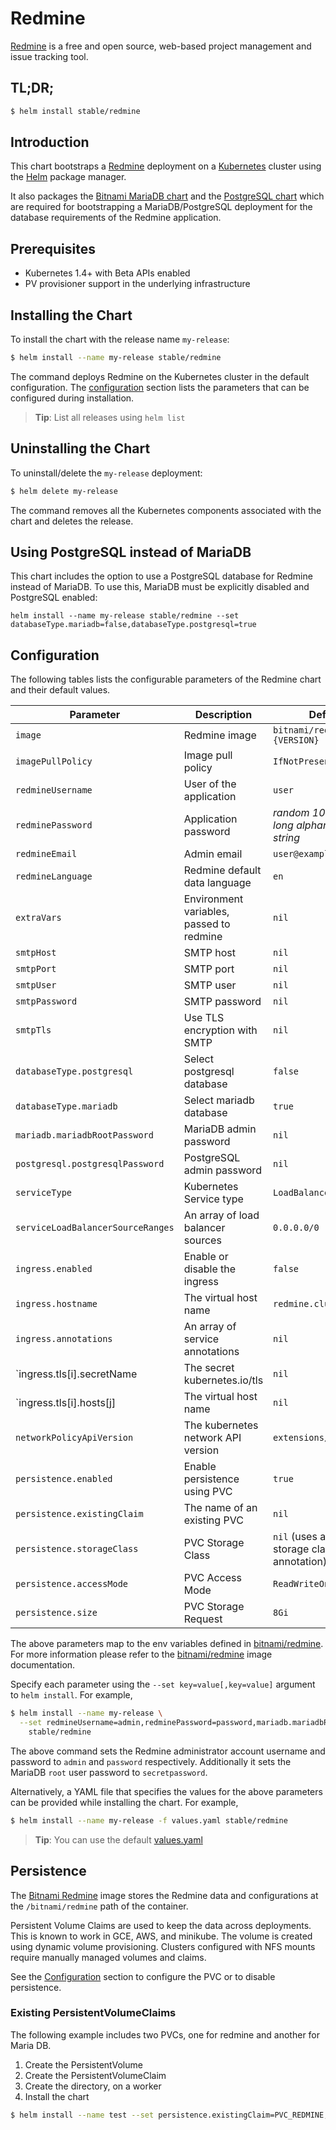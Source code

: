 # Redmine

[Redmine](http://www.redmine.org) is a free and open source, web-based project management and issue tracking tool.

## TL;DR;

```bash
$ helm install stable/redmine
```

## Introduction

This chart bootstraps a [Redmine](https://github.com/bitnami/bitnami-docker-redmine) deployment on a [Kubernetes](http://kubernetes.io) cluster using the [Helm](https://helm.sh) package manager.

It also packages the [Bitnami MariaDB chart](https://github.com/kubernetes/charts/tree/master/stable/mariadb) and the [PostgreSQL chart](https://github.com/kubernetes/charts/tree/master/stable/postgresql) which are required for bootstrapping a MariaDB/PostgreSQL deployment for the database requirements of the Redmine application.

## Prerequisites

- Kubernetes 1.4+ with Beta APIs enabled
- PV provisioner support in the underlying infrastructure

## Installing the Chart

To install the chart with the release name `my-release`:

```bash
$ helm install --name my-release stable/redmine
```

The command deploys Redmine on the Kubernetes cluster in the default configuration. The [configuration](#configuration) section lists the parameters that can be configured during installation.

> **Tip**: List all releases using `helm list`

## Uninstalling the Chart

To uninstall/delete the `my-release` deployment:

```bash
$ helm delete my-release
```

The command removes all the Kubernetes components associated with the chart and deletes the release.

## Using PostgreSQL instead of MariaDB

This chart includes the option to use a PostgreSQL database for Redmine instead of MariaDB. To use this, MariaDB must be explicitly disabled and PostgreSQL enabled:

```
helm install --name my-release stable/redmine --set databaseType.mariadb=false,databaseType.postgresql=true
```

## Configuration

The following tables lists the configurable parameters of the Redmine chart and their default values.

| Parameter | Description | Default |
| --------- | ----------- | ------- |
| `image` | Redmine image | `bitnami/redmine:{VERSION}` |
| `imagePullPolicy` | Image pull policy | `IfNotPresent` |
| `redmineUsername` | User of the application | `user` |
| `redminePassword` | Application password | _random 10 character long alphanumeric string_ |
| `redmineEmail` | Admin email | `user@example.com` |
| `redmineLanguage` | Redmine default data language | `en` |
| `extraVars` | Environment variables, passed to redmine | `nil` |
| `smtpHost` | SMTP host | `nil` |
| `smtpPort` | SMTP port | `nil` |
| `smtpUser` | SMTP user | `nil` |
| `smtpPassword` | SMTP password | `nil` |
| `smtpTls` | Use TLS encryption with SMTP | `nil` |
| `databaseType.postgresql` | Select postgresql database | `false` |
| `databaseType.mariadb` | Select mariadb database | `true` |
| `mariadb.mariadbRootPassword` | MariaDB admin password | `nil` |
| `postgresql.postgresqlPassword` | PostgreSQL admin password | `nil` |
| `serviceType` | Kubernetes Service type | `LoadBalancer` |
| `serviceLoadBalancerSourceRanges` | An array of load balancer sources | `0.0.0.0/0` |
| `ingress.enabled` | Enable or disable the ingress | `false` |
| `ingress.hostname` | The virtual host name | `redmine.cluster.local` |
| `ingress.annotations` | An array of service annotations | `nil` |
| `ingress.tls[i].secretName | The secret kubernetes.io/tls | `nil` |
| `ingress.tls[i].hosts[j] | The virtual host name | `nil` |
| `networkPolicyApiVersion` | The kubernetes network API version | `extensions/v1beta1` |
| `persistence.enabled` | Enable persistence using PVC | `true` |
| `persistence.existingClaim` | The name of an existing PVC | `nil` |
| `persistence.storageClass` | PVC Storage Class | `nil` (uses alpha storage class annotation) |
| `persistence.accessMode` | PVC Access Mode | `ReadWriteOnce` |
| `persistence.size` | PVC Storage Request | `8Gi` |

The above parameters map to the env variables defined in [bitnami/redmine](http://github.com/bitnami/bitnami-docker-redmine). For more information please refer to the [bitnami/redmine](http://github.com/bitnami/bitnami-docker-redmine) image documentation.

Specify each parameter using the `--set key=value[,key=value]` argument to `helm install`. For example,

```bash
$ helm install --name my-release \
  --set redmineUsername=admin,redminePassword=password,mariadb.mariadbRootPassword=secretpassword \
    stable/redmine
```

The above command sets the Redmine administrator account username and password to `admin` and `password` respectively. Additionally it sets the MariaDB `root` user password to `secretpassword`.

Alternatively, a YAML file that specifies the values for the above parameters can be provided while installing the chart. For example,

```bash
$ helm install --name my-release -f values.yaml stable/redmine
```

> **Tip**: You can use the default [values.yaml](values.yaml)

## Persistence

The [Bitnami Redmine](https://github.com/bitnami/bitnami-docker-redmine) image stores the Redmine data and configurations at the `/bitnami/redmine` path of the container.

Persistent Volume Claims are used to keep the data across deployments. This is known to work in GCE, AWS, and minikube. The volume is created using dynamic volume provisioning. Clusters configured with NFS mounts require manually managed volumes and claims.

See the [Configuration](#configuration) section to configure the PVC or to disable persistence.


### Existing PersistentVolumeClaims

The following example includes two PVCs, one for redmine and another for Maria DB.

1. Create the PersistentVolume
1. Create the PersistentVolumeClaim
1. Create the directory, on a worker
1. Install the chart
```bash
$ helm install --name test --set persistence.existingClaim=PVC_REDMINE,mariadb.persistence.existingClaim=PVC_MARIADB  redmine
```

